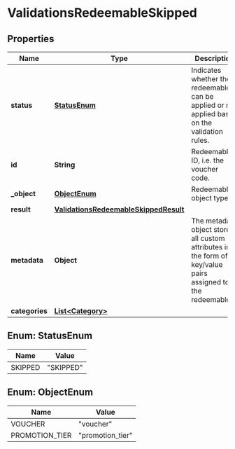 

# ValidationsRedeemableSkipped


## Properties

| Name | Type | Description |
|------------ | ------------- | ------------- |
|**status** | [**StatusEnum**](#StatusEnum) | Indicates whether the redeemable can be applied or not applied based on the validation rules. |
|**id** | **String** | Redeemable ID, i.e. the voucher code. |
|**_object** | [**ObjectEnum**](#ObjectEnum) | Redeemable&#39;s object type. |
|**result** | [**ValidationsRedeemableSkippedResult**](ValidationsRedeemableSkippedResult.md) |  |
|**metadata** | **Object** | The metadata object stores all custom attributes in the form of key/value pairs assigned to the redeemable. |
|**categories** | [**List&lt;Category&gt;**](Category.md) |  |



## Enum: StatusEnum

| Name | Value |
|---- | -----|
| SKIPPED | &quot;SKIPPED&quot; |



## Enum: ObjectEnum

| Name | Value |
|---- | -----|
| VOUCHER | &quot;voucher&quot; |
| PROMOTION_TIER | &quot;promotion_tier&quot; |



